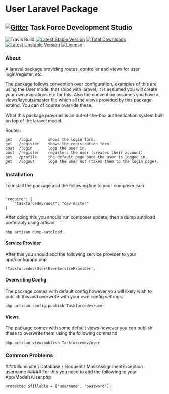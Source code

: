 User Laravel Package
====

[![Gitter](https://badges.gitter.im/Join%20Chat.svg)](https://gitter.im/taskforcedev/user?utm_source=badge&utm_medium=badge&utm_campaign=pr-badge&utm_content=badge)
Task Force Development Studio
----

![Travis Build](https://travis-ci.org/taskforcedev/user.svg?branch=master) [![Latest Stable Version](https://poser.pugx.org/taskforcedev/user/v/stable.svg)](https://packagist.org/packages/taskforcedev/user) [![Total Downloads](https://poser.pugx.org/taskforcedev/user/downloads.svg)](https://packagist.org/packages/taskforcedev/user) [![Latest Unstable Version](https://poser.pugx.org/taskforcedev/user/v/unstable.svg)](https://packagist.org/packages/taskforcedev/user) [![License](https://poser.pugx.org/taskforcedev/user/license.svg)](https://packagist.org/packages/taskforcedev/user)


### About ###

A laravel package providing routes, controller and views for user login/register, etc.

The package follows convention over configuration, examples of this are using the User model that ships with laravel, it is assumed you will create your own migrations etc for this.
Also the convention assumes you have a views/layouts/master file which all the views provided by this package extend.  You can of course override these.


What this package provides is an out-of-the-box authentication system built on top of the laravel model.

Routes:

    get   /login       shows the login form.
    get   /register    shows the registration form.
    post  /login       logs the user in.
    post  /register    registers the user (creates their account).
    get   /profile     the default page once the user is logged in.
    get   /logout      logs the user out (takes them to the login page).

### Installation ###

To install the package add the following line to your composer.json

<code>
"require": {
    "taskforcedev/user": "dev-master"
}
</code>

After doing this you should run composer update, then a dump autoload preferably using artisan

<code>php artisan dump-autoload</code>


#### Service Provider ####

After this you should add the following service provider to your app/config/app.php

<code>'Taskforcedev\User\UserServiceProvider',</code>


#### Overwriting Config ####
The package comes with default config however you will likely wish to publish this and overwrite with your own config settings.

<code>php artisan config:publish Taskforcedev/user</code>


#### Views ####
The package comes with some default views however you can publish these to overwrite them using the following command

<code>php artisan view:publish Taskforcedev/user</code>




### Common Problems ###
####Illuminate \ Database \ Eloquent \ MassAssignmentException  username #####
For this you need to add the following to your App/Models/User.php

<code>protected $fillable = ['username', 'password'];</code>
